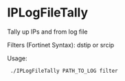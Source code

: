 # IPLogFileTally
Tally up IPs and from log file

Filters (Fortinet Syntax): dstip or srcip

Usage:
```
 ./IPLogFileTally PATH_TO_LOG filter
```
